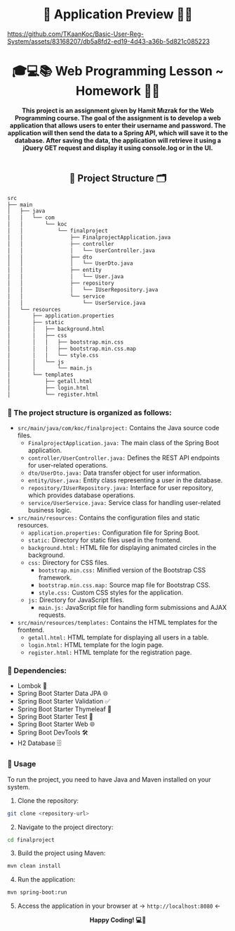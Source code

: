 <h1 align="center">📸 Application Preview 👨‍💻</h1>

https://github.com/TKaanKoc/Basic-User-Reg-System/assets/83168207/db5a8fd2-ed19-4d43-a36b-5d821c085223


<h1 align="center">🎓💻📚 Web Programming Lesson ~ Homework 👨‍💻</h1>

<div align="center">
    <strong>This project is an assignment given by Hamit Mızrak for the Web Programming course. The goal of the assignment is to develop a web application that allows users to enter their username and password. The application will then send the data to a Spring API, which will save it to the database. After saving the data, the application will retrieve it using a jQuery GET request and display it using console.log or in the UI.</strong>
</div>
<br/>


<h2 align="center">📁 Project Structure 🗂️</h2>

```bash
src
├── main
│   ├── java
│   │   └── com
│   │       └── koc
│   │           └── finalproject
│   │               ├── FinalprojectApplication.java
│   │               ├── controller
│   │               │   └── UserController.java
│   │               ├── dto
│   │               │   └── UserDto.java
│   │               ├── entity
│   │               │   └── User.java
│   │               ├── repository
│   │               │   └── IUserRepository.java
│   │               └── service
│   │                   └── UserService.java
│   └── resources
│       ├── application.properties
│       ├── static
│       │   ├── background.html
│       │   ├── css
│       │   │   ├── bootstrap.min.css
│       │   │   ├── bootstrap.min.css.map
│       │   │   └── style.css
│       │   └── js
│       │       └── main.js
│       └── templates
│           ├── getall.html
│           ├── login.html
│           └── register.html
```

### 📌 The project structure is organized as follows:

* `src/main/java/com/koc/finalproject:` Contains the Java source code files.
  * `FinalprojectApplication.java:` The main class of the Spring Boot application.
  * `controller/UserController.java:` Defines the REST API endpoints for user-related operations.
  * `dto/UserDto.java:` Data transfer object for user information.
  * `entity/User.java:` Entity class representing a user in the database.
  * `repository/IUserRepository.java:` Interface for user repository, which provides database operations.
  * `service/UserService.java:` Service class for handling user-related business logic.
* `src/main/resources:` Contains the configuration files and static resources.
  * `application.properties:` Configuration file for Spring Boot.
  * `static:` Directory for static files used in the frontend.
  * `background.html:` HTML file for displaying animated circles in the background.
  * `css:` Directory for CSS files.
    * `bootstrap.min.css:` Minified version of the Bootstrap CSS framework.
    * `bootstrap.min.css.map:` Source map file for Bootstrap CSS.
    * `style.css:` Custom CSS styles for the application.
  * `js:` Directory for JavaScript files.
    * `main.js:` JavaScript file for handling form submissions and AJAX requests.
* `src/main/resources/templates:` Contains the HTML templates for the frontend.
  * `getall.html:` HTML template for displaying all users in a table.
  * `login.html:` HTML template for the login page.
  * `register.html:` HTML template for the registration page.

### 📌 Dependencies:

* Lombok 🌟
* Spring Boot Starter Data JPA 🌐
* Spring Boot Starter Validation ✅
* Spring Boot Starter Thymeleaf 🍃
* Spring Boot Starter Test 🧪
* Spring Boot Starter Web 🌐
* Spring Boot DevTools 🛠️
* H2 Database 🗄️


### 📌 Usage

To run the project, you need to have Java and Maven installed on your system.

1. Clone the repository:

```bash
git clone <repository-url>
```

2. Navigate to the project directory:


```bash
cd finalproject
```

3. Build the project using Maven:

```bash
mvn clean install
```

4. Run the application:

```bash
mvn spring-boot:run
```

5. Access the application in your browser at -> `http://localhost:8080` <- 




<div align="center">
    <strong>Happy Coding! 💻🎉</strong>
</div>









